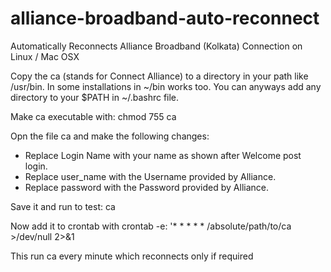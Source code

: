 # alliance-broadband-auto-reconnect
Automatically Reconnects Alliance Broadband (Kolkata) Connection on Linux / Mac OSX

Copy the ca (stands for Connect Alliance) to a directory in your path like /usr/bin. In some installations in ~/bin works too. You can anyways add any directory to your $PATH in ~/.bashrc file.

Make ca executable with:
chmod 755 ca

Opn the file ca and make the following changes:
- Replace Login Name with your name as shown after Welcome post login.
- Replace user_name with the Username provided by Alliance. 
- Replace password with the Password provided by Alliance.

Save it and run to test:
ca

Now add it to crontab with crontab -e:
'* * * * * /absolute/path/to/ca >/dev/null 2>&1

This run ca every minute which reconnects only if required

